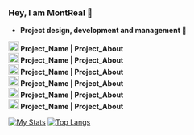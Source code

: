 ### Hey, I am MontReal 👋
- **Project design, development and management 💙**

<code><img height="20" src="https://emojipedia-us.s3.dualstack.us-west-1.amazonaws.com/thumbs/120/microsoft/209/heavy-black-heart_2764.png"></code> **Project_Name | Project_About**<br>
<code><img height="20" src="https://emojipedia-us.s3.dualstack.us-west-1.amazonaws.com/thumbs/120/microsoft/209/orange-heart_1f9e1.png"></code> **Project_Name | Project_About**<br>
<code><img height="20" src="https://emojipedia-us.s3.dualstack.us-west-1.amazonaws.com/thumbs/120/microsoft/209/yellow-heart_1f49b.png"></code> **Project_Name | Project_About**<br>
<code><img height="20" src="https://emojipedia-us.s3.dualstack.us-west-1.amazonaws.com/thumbs/120/microsoft/209/purple-heart_1f49c.png"></code> **Project_Name | Project_About**<br>
<code><img height="20" src="https://emojipedia-us.s3.dualstack.us-west-1.amazonaws.com/thumbs/120/microsoft/209/green-heart_1f49a.png"></code> **Project_Name | Project_About**<br>
<code><img height="20" src="https://emojipedia-us.s3.dualstack.us-west-1.amazonaws.com/thumbs/120/microsoft/209/black-heart_1f5a4.png"></code> **Project_Name | Project_About**<br>

[![My Stats](https://github-readme-stats.vercel.app/api?username=MT1337&theme=dark&show_icons=true)](https://github.com/anuraghazra/github-readme-stats)
[![Top Langs](https://github-readme-stats.vercel.app/api/top-langs/?username=MT1337&theme=dark&layout=compact&show_icons=true)](https://github.com/anuraghazra/github-readme-stats)
